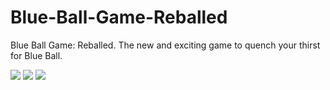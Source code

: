# Blue-Ball-Game-Reballed
Blue Ball Game: Reballed. The new and exciting game to quench your thirst for Blue Ball.

![](https://img.shields.io/github/issues/JapaneseFrog/Blue-Ball-Game-Reballed)
![](	https://img.shields.io/github/stars/JapaneseFrog/Blue-Ball-Game-Reballed)
![](https://img.shields.io/badge/Support--A--Creator-FBR-brightgreen)
